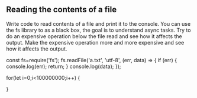 ## Reading the contents of a file

Write code to read contents of a file and print it to the console. 
You can use the fs library to as a black box, the goal is to understand async tasks. 
Try to do an expensive operation below the file read and see how it affects the output. 
Make the expensive operation more and more expensive and see how it affects the output. 

const fs=require('fs');
fs.readFile('a.txt', 'utf-8', (err, data) => {
  if (err) {
    console.log(err);
    return;
  }
  console.log(data);
});

for(let i=0;i<100000000;i++) {
  
}